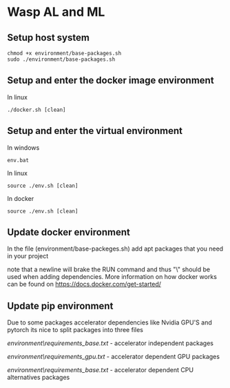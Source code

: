 # Wasp AL and ML

## Setup host system
```
chmod +x environment/base-packages.sh
sudo ./environment/base-packages.sh
```

## Setup and enter the docker image environment 

In linux

```
./docker.sh [clean]
```

## Setup and enter the virtual environment 

In windows

```
env.bat 
```


In linux

```
source ./env.sh [clean]
```

In docker

```
source ./env.sh [clean]
```

## Update docker environment

In the file (environment/base-packeges.sh) add apt packages that you need in your project

note that a newline will brake the RUN command and thus "\\" should be used when adding dependencies. More information on how docker works can be found on https://docs.docker.com/get-started/


## Update pip environment

Due to some packages accelerator dependencies like Nvidia GPU'S and pytorch
its nice to split packages into three files

*environment\requirements_base.txt* - accelerator independent packages

*environment\requirements_gpu.txt* - accelerator dependent GPU packages

*environment\requirements_base.txt* - accelerator dependent CPU alternatives packages
